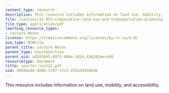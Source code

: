 ```yaml
---
content_type: resource
description: This resource includes information on land use, mobility, and accessibility.
file: /courses/11-953-comparative-land-use-and-transportation-planning-spring-2006/40048a4bde061707c5c147b1d343de30_cporter_lect22.pdf
file_type: application/pdf
learning_resource_types:
- Lecture Notes
license: https://creativecommons.org/licenses/by-nc-sa/4.0/
ocw_type: OCWFile
parent_title: Lecture Notes
parent_type: CourseSection
parent_uid: a4583645-89f2-404e-3d2d-43b292eece60
resourcetype: Document
title: cporter_lect22.pdf
uid: 40048a4b-de06-1707-c5c1-47b1d343de30
---
```

This resource includes information on land use, mobility, and accessibility.